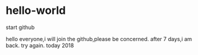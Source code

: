 # hello-world
start github

hello everyone,i will join the github,please be concerned.
after 7 days,i am back.
try again.
today 2018
